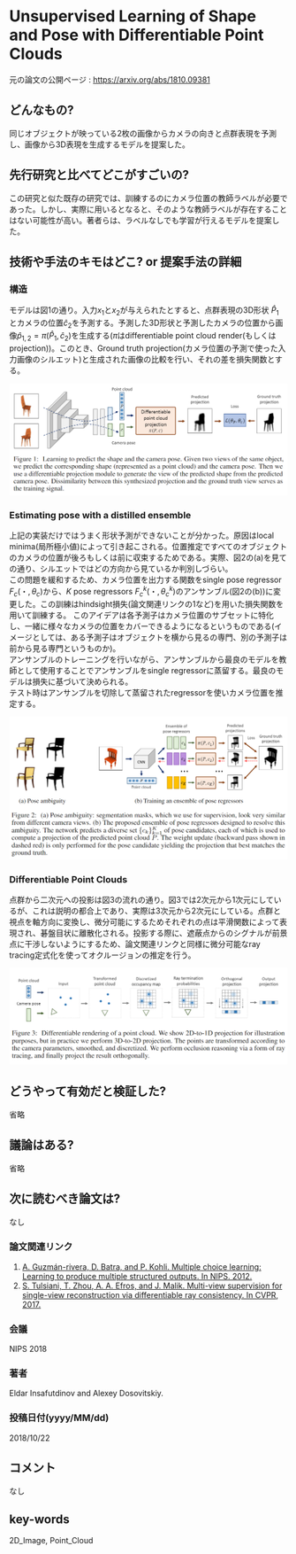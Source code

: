 # Unsupervised Learning of Shape and Pose with Differentiable Point Clouds

元の論文の公開ページ : https://arxiv.org/abs/1810.09381

## どんなもの?
同じオブジェクトが映っている2枚の画像からカメラの向きと点群表現を予測し、画像から3D表現を生成するモデルを提案した。

## 先行研究と比べてどこがすごいの?
この研究と似た既存の研究では、訓練するのにカメラ位置の教師ラベルが必要であった。しかし、実際に用いるとなると、そのような教師ラベルが存在することはない可能性が高い。著者らは、ラベルなしでも学習が行えるモデルを提案した。

## 技術や手法のキモはどこ? or 提案手法の詳細
### **構造**
モデルは図1の通り。入力$x_　1$と$x_2$が与えられたとすると、点群表現の3D形状 $\hat{P}_ 1$ とカメラの位置$\hat{c}_ 2$を予測する。予測した3D形状と予測したカメラの位置から画像$\hat{p}_{1,2}=\pi(\hat{P}_1, \hat{c}_2)$を生成する($\pi$はdifferentiable point cloud render(もしくはprojection))。このとき、Ground truth projection(カメラ位置の予測で使った入力画像のシルエット)と生成された画像の比較を行い、それの差を損失関数とする。

![fig1](img/ULoSaPwDPC/fig1.png)

### **Estimating pose with a distilled ensemble**
上記の実装だけではうまく形状予測ができないことが分かった。原因はlocal minima(局所極小値)によって引き起こされる。位置推定ですべてのオブジェクトのカメラの位置が後ろもしくは前に収束するためである。実際、図2の(a)を見ての通り、シルエットではどの方向から見ているか判別しづらい。  
この問題を緩和するため、カメラ位置を出力する関数をsingle pose regressor $F_c(・,\theta_c)$から、$K$ pose regressors $F_c^k(・,\theta_c^k)$のアンサンブル(図2の(b))に変更した。この訓練はhindsight損失(論文関連リンクの1など)を用いた損失関数を用いて訓練する。
このアイデアは各予測子はカメラ位置のサブセットに特化し、一緒に様々なカメラの位置をカバーできるようになるというものである(イメージとしては、ある予測子はオブジェクトを横から見るの専門、別の予測子は前から見る専門というものか)。  
アンサンブルのトレーニングを行いながら、アンサンブルから最良のモデルを教師として使用することでアンサンブルをsingle regressorに蒸留する。最良のモデルは損失に基づいて決められる。  
テスト時はアンサンブルを切除して蒸留されたregressorを使いカメラ位置を推定する。

![fig2](img/ULoSaPwDPC/fig2.png)

### **Differentiable Point Clouds**
点群から二次元への投影は図3の流れの通り。図3では2次元から1次元にしているが、これは説明の都合上であり、実際は3次元から2次元にしている。点群と視点を軸方向に変換し、微分可能にするためそれぞれの点は平滑関数によって表現され、碁盤目状に離散化される。投影する際に、遮蔽点からのシグナルが前景点に干渉しないようにするため、論文関連リンクと同様に微分可能なray tracing定式化を使ってオクルージョンの推定を行う。

![fig3](img/ULoSaPwDPC/fig3.png)

## どうやって有効だと検証した?
省略

## 議論はある?
省略

## 次に読むべき論文は?
なし

### 論文関連リンク
1. [A. Guzmán-rivera, D. Batra, and P. Kohli. Multiple choice learning: Learning to produce multiple structured outputs. In NIPS. 2012.](https://papers.nips.cc/paper/4549-multiple-choice-learning-learning-to-produce-multiple-structured-outputs)
2. [S. Tulsiani, T. Zhou, A. A. Efros, and J. Malik. Multi-view supervision for single-view reconstruction via differentiable ray consistency. In CVPR, 2017.](https://arxiv.org/abs/1704.06254)

### 会議
NIPS 2018

### 著者
Eldar Insafutdinov and Alexey Dosovitskiy.

### 投稿日付(yyyy/MM/dd)
2018/10/22

## コメント
なし

## key-words
2D_Image, Point_Cloud